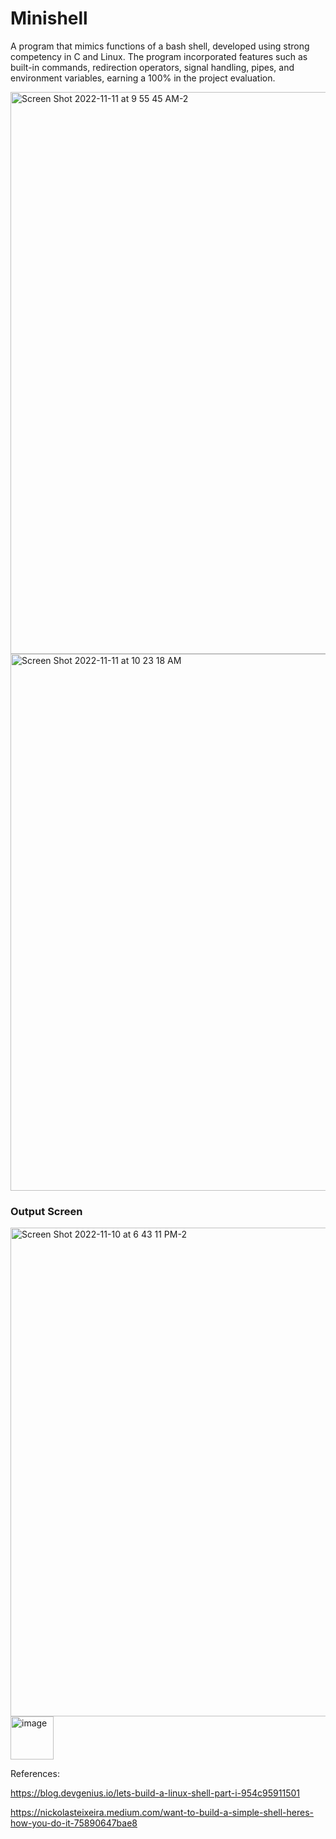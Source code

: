 # Minishell
A program that mimics functions of a bash shell, developed using strong competency in C and Linux. The program incorporated features such as built-in commands, redirection operators, signal handling, pipes, and environment variables, earning a 100% in the project evaluation.

<img width="899" alt="Screen Shot 2022-11-11 at 9 55 45 AM-2" src="https://user-images.githubusercontent.com/66158938/201277079-aaaafde2-8d47-41f6-9d18-5c239b6e60d5.png">


<img width="859" alt="Screen Shot 2022-11-11 at 10 23 18 AM" src="https://user-images.githubusercontent.com/66158938/201277106-bbdeb2e3-37d9-488d-9f33-e017b9832a3f.png">


### Output Screen

<img width="782" alt="Screen Shot 2022-11-10 at 6 43 11 PM-2" src="https://user-images.githubusercontent.com/66158938/201266960-4c6ba83e-a30a-4d45-a58d-68cf6aed4df0.png">


<img width="69" alt="image" src="https://user-images.githubusercontent.com/66158938/200046659-0e661a2e-574c-4170-8167-189e90a39f88.png">



References:

https://blog.devgenius.io/lets-build-a-linux-shell-part-i-954c95911501

https://nickolasteixeira.medium.com/want-to-build-a-simple-shell-heres-how-you-do-it-75890647bae8

